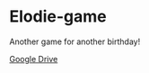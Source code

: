 Elodie-game
===========

Another game for another birthday!  

[Google Drive](https://drive.google.com/folderview?id=0B6N5uSg3peeMeHotSWpQVi00SXM&usp=sharing)
